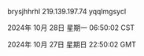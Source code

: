 brysjhhrhl 219.139.197.74 yqqlmgsycl

2024年 10月 28日 星期一 06:50:02 CST

2024年 10月 27日 星期日 22:50:02 GMT
